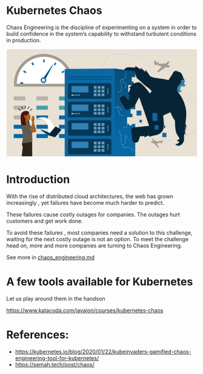 # Kubernetes Chaos
Chaos Engineering is the discipline of experimenting on a system in order to build confidence 
in the system’s capability to withstand turbulent conditions in production.

![Alt text](../images/chaos.png?raw=true)

# Introduction
With the rise of distributed cloud architectures, the web has grown increasingly , yet failures have become much harder to predict.

These failures cause costly outages for companies. The outages hurt customers and get work done.

To avoid these failures , most companies need a solution to this challenge, waiting for the next costly outage is not an option. 
To meet the challenge head on, more and more companies are turning to Chaos Engineering.

See more in [chaos_engineering.md](../reading_materials/chaos_engineering.md)

# A few tools available for Kubernetes
Let us play around them in the handson

https://www.katacoda.com/javajon/courses/kubernetes-chaos

# References:
- https://kubernetes.io/blog/2020/01/22/kubeinvaders-gamified-chaos-engineering-tool-for-kubernetes/
- https://semah.tech/post/chaos/